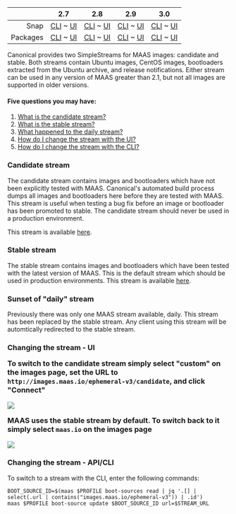||2.7|2.8|2.9|3.0|
|-----:|:-----:|:-----:|:-----:|:-----:|
Snap|[CLI](/t/using-image-streams-snap-2-7-cli/4324) ~ [UI](/t/using-image-streams-snap-2-7-ui/4325)|[CLI](/t/using-image-streams-snap-2-8-cli/4326) ~ [UI](/t/using-image-streams-snap-2-8-ui/4327)|[CLI](/t/using-image-streams-snap-2-9-cli/4328) ~ [UI](/t/using-image-streams-snap-2-9-ui/4329)|[CLI](/t/using-image-streams-snap-3-0-cli/4149) ~ [UI](/t/using-image-streams-snap-3-0-ui/4150)|
Packages|[CLI](/t/using-image-streams-deb-2-7-cli/4330) ~ [UI](/t/using-image-streams-deb-2-7-ui/4331)|[CLI](/t/using-image-streams-deb-2-8-cli/4332) ~ [UI](/t/using-image-streams-deb-2-8-ui/4333)|[CLI](/t/using-image-streams-deb-2-9-cli/4334) ~ [UI](/t/using-image-streams-deb-2-9-ui/4335)|[CLI](/t/using-image-streams-deb-3-0-cli/4151) ~ [UI](/t/using-image-streams-deb-3-0-ui/4152)|
Canonical provides two SimpleStreams for MAAS images: candidate and stable. Both streams contain Ubuntu images, CentOS images, bootloaders extracted from the Ubuntu archive, and release notifications. Either stream can be used in any version of MAAS greater than 2.1, but not all images are supported in older versions.

#### Five questions you may have:

1. [What is the candidate stream?](#heading--candidate-stream)
2. [What is the stable stream?](#heading--stable-stream)
3. [What happened to the daily stream?](#heading--daily-stream)
4. [How do I change the stream with the UI?](#heading--changing-the-stream)
5. [How do I change the stream with the CLI?](#heading--changing-stream-with-cli)

<h3 id="heading--candidate-stream">Candidate stream</h3>

The candidate stream contains images and bootloaders which have not been explicitly tested with MAAS. Canonical's automated build process dumps all images and bootloaders here before they are tested with MAAS. This stream is useful when testing a bug fix before an image or bootloader has been promoted to stable. The candidate stream should never be used in a production environment.

This stream is available [here](http://images.maas.io/ephemeral-v3/candidate).

<h3 id="heading--stable-stream">Stable stream</h3>

The stable stream contains images and bootloaders which have been tested with the latest version of MAAS. This is the default stream which should be used in production environments.  This stream is available [here](http://images.maas.io/ephemeral-v3/stable).

<h3 id="heading--daily-stream">Sunset of "daily" stream</h3>

Previously there was only one MAAS stream available, daily. This stream has been replaced by the stable stream. Any client using this stream will be automtically redirected to the stable stream.

<h3 id="heading--changing-the-stream">Changing the stream - UI

To switch to the candidate stream simply select "custom" on the images page, set the URL to `http://images.maas.io/ephemeral-v3/candidate`, and click "Connect"

<a href="https://discourse.maas.io/uploads/default/original/1X/0588c8d2e5792edad3f53e90e38e9990a6d86d9a.jpeg" target = "_blank"><img src="https://discourse.maas.io/uploads/default/original/1X/0588c8d2e5792edad3f53e90e38e9990a6d86d9a.jpeg"></a>

MAAS uses the stable stream by default. To switch back to it simply select `maas.io` on the images page

<a href="https://discourse.maas.io/uploads/default/original/1X/5e20342f04e30f96ac0e29a5bd3117aa71dacd40.jpeg" target = "_blank"><img src="https://discourse.maas.io/uploads/default/original/1X/5e20342f04e30f96ac0e29a5bd3117aa71dacd40.jpeg"></a>

<h3 id="heading--changing-stream-with-cli">Changing the stream - API/CLI</h3>

To switch to a stream with the CLI, enter the following commands:

```
BOOT_SOURCE_ID=$(maas $PROFILE boot-sources read | jq '.[] | select(.url | contains("images.maas.io/ephemeral-v3")) | .id')
maas $PROFILE boot-source update $BOOT_SOURCE_ID url=$STREAM_URL
```
